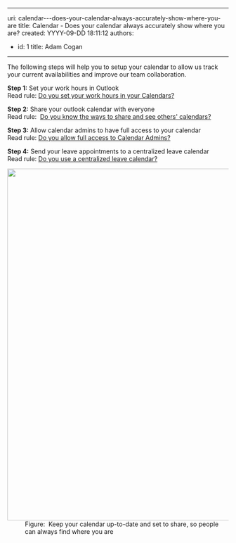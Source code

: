 

---
uri: calendar---does-your-calendar-always-accurately-show-where-you-are
title: Calendar - Does your calendar always accurately show where you are?
created: YYYY-09-DD 18:11:12
authors:
  - id: 1
    title: Adam Cogan
---




<span class='intro'> <p>​​​​The following steps will help you to setup your calendar to allow us track your current availabilities and improve our team collaboration.<br></p> </span>

<p>
   <strong>Step 1&#58;</strong> Set your work hours in Outlook<br>Read rule&#58; 
   <a href="/Pages/Set-your-work-hours-in-your-calendars.aspx">Do you set your work hours in your Calendars?</a><br></p><p> 
   <strong>Step 2&#58;</strong> Share your outlook calendar with everyone<br>Read rule&#58;&#160; 
   <a href="/Pages/Know-the-ways-to-share-and-see-calendars.aspx">Do you know the ways to share and see others' calendars? </a></p><p> 
   <strong>Step 3&#58;</strong> Allow calendar admins to have full access to your calendar<br>Read rule&#58; 
   <a href="/Pages/Allow-full-access-to-calendar-admins.aspx">Do you allow full access to Calendar Admins? </a> </p><p> 
   <strong>Step 4&#58;</strong> Send your leave appointments to a centralized leave calendar<br>Read rule&#58; 
   <a href="/Pages/Inform-when-you-are-out-of-the-office-during-work-hours.aspx">Do you use a centralized leave calendar?</a><br></p><dl class="image"><dt><img src="/PublishingImages/calendar-accurately-show-where-you-are.jpg" alt="" style="width&#58;800px;" /></dt><dd>Figure&#58;&#160; Keep your calendar up-to-date and set to share, so people can always find where you are​<br></dd></dl>


